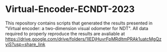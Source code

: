 # Virtual-Encoder-ECNDT-2023

This repository contains scripts that generated the results presented in "Virtual encoder: a two-dimension visual odometer for NDT". All data required to properly reproduce the results are avaliable at <a href="https://drive.google.com/drive/folders/1IEDjHuvrFpMRdltmPRAk1uatcMgQzyiS?usp=share_link"> https://drive.google.com/drive/folders/1IEDjHuvrFpMRdltmPRAk1uatcMgQzyiS?usp=share_link </a> 
